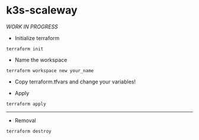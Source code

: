 # k3s-scaleway

*WORK IN PROGRESS*

* Initialize terraform
```
terraform init
```

* Name the workspace
```
terraform workspace new your_name
```

* Copy terraform.tfvars and change your variables!

* Apply
```
terraform apply
```

---

* Removal
```
terraform destroy
```


